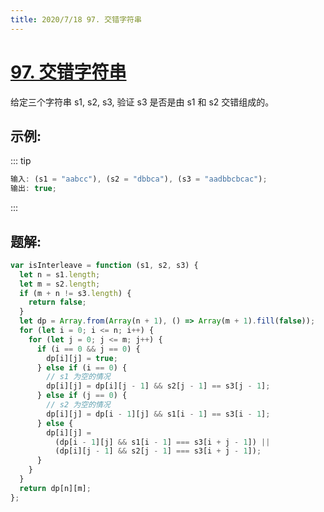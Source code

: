 ```yaml
---
title: 2020/7/18 97. 交错字符串
---
```


# [97. 交错字符串](https://leetcode-cn.com/problems/interleaving-string/)

给定三个字符串 s1, s2, s3, 验证 s3 是否是由 s1 和 s2 交错组成的。

## 示例:

::: tip

```js
输入: (s1 = "aabcc"), (s2 = "dbbca"), (s3 = "aadbbcbcac");
输出: true;
```

:::

## 题解:

```js
var isInterleave = function (s1, s2, s3) {
  let n = s1.length;
  let m = s2.length;
  if (m + n != s3.length) {
    return false;
  }
  let dp = Array.from(Array(n + 1), () => Array(m + 1).fill(false));
  for (let i = 0; i <= n; i++) {
    for (let j = 0; j <= m; j++) {
      if (i == 0 && j == 0) {
        dp[i][j] = true;
      } else if (i == 0) {
        // s1 为空的情况
        dp[i][j] = dp[i][j - 1] && s2[j - 1] == s3[j - 1];
      } else if (j == 0) {
        // s2 为空的情况
        dp[i][j] = dp[i - 1][j] && s1[i - 1] == s3[i - 1];
      } else {
        dp[i][j] =
          (dp[i - 1][j] && s1[i - 1] === s3[i + j - 1]) ||
          (dp[i][j - 1] && s2[j - 1] === s3[i + j - 1]);
      }
    }
  }
  return dp[n][m];
};
```
